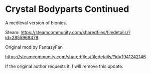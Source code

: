 # Crystal Bodyparts Continued

A medieval version of bionics. 

Steam: https://steamcommunity.com/sharedfiles/filedetails/?id=2855968478

Original mod by FantasyFan

https://steamcommunity.com/sharedfiles/filedetails/?id=1941242146

If the original author requests it, I will remove this update.
